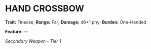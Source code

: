 # HAND CROSSBOW

**Trait:** Finesse; **Range:** Far; **Damage:** d6+1 phy; **Burden:** One-Handed

**Feature:** —

*Secondary Weapon - Tier 1*
